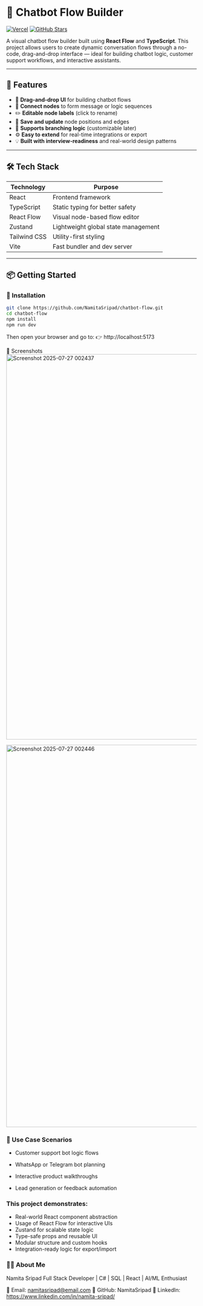 # 💬 Chatbot Flow Builder


[![Vercel](https://vercelbadge.vercel.app/api/NamitaSripad/chatbot-flow)](https://chatbot-flow.vercel.app)
[![GitHub Stars](https://img.shields.io/github/stars/NamitaSripad/chatbot-flow?style=social)](https://github.com/NamitaSripad/chatbot-flow/stargazers)

A visual chatbot flow builder built using **React Flow** and **TypeScript**. This project allows users to create dynamic conversation flows through a no-code, drag-and-drop interface — ideal for building chatbot logic, customer support workflows, and interactive assistants.

---

## 🚀 Features

- 🔄 **Drag-and-drop UI** for building chatbot flows
- 🔗 **Connect nodes** to form message or logic sequences
- ✏️ **Editable node labels** (click to rename)
- 📌 **Save and update** node positions and edges
- 🧠 **Supports branching logic** (customizable later)
- ⚙️ **Easy to extend** for real-time integrations or export
- 💡 **Built with interview-readiness** and real-world design patterns

---

## 🛠️ Tech Stack

| Technology      | Purpose                                |
|-----------------|----------------------------------------|
| React           | Frontend framework                     |
| TypeScript      | Static typing for better safety        |
| React Flow      | Visual node-based flow editor          |
| Zustand         | Lightweight global state management    |
| Tailwind CSS    | Utility-first styling                  |
| Vite            | Fast bundler and dev server            |

---

## 📦 Getting Started

### 🔧 Installation
```bash
git clone https://github.com/NamitaSripad/chatbot-flow.git
cd chatbot-flow
npm install
npm run dev
```
Then open your browser and go to:
👉 http://localhost:5173

📸 Screenshots
<img width="1919" height="1017" alt="Screenshot 2025-07-27 002437" src="https://github.com/user-attachments/assets/0e187d12-0113-46fd-8bfa-97f68f8f61c1" />

<img width="1906" height="1009" alt="Screenshot 2025-07-27 002446" src="https://github.com/user-attachments/assets/31b91b5e-98cf-4609-a912-2e8112457230" />

### 🧠 Use Case Scenarios
  - Customer support bot logic flows

  - WhatsApp or Telegram bot planning

  - Interactive product walkthroughs

  - Lead generation or feedback automation

### This project demonstrates:

 - Real-world React component abstraction
 - Usage of React Flow for interactive UIs
 - Zustand for scalable state logic
 - Type-safe props and reusable UI
 - Modular structure and custom hooks
 - Integration-ready logic for export/import

### 🙋‍♀️ About Me
Namita Sripad
Full Stack Developer | C# | SQL | React | AI/ML Enthusiast

📧 Email: namitasripad@email.com
🔗 GitHub: NamitaSripad
🔗 LinkedIn: https://www.linkedin.com/in/namita-sripad/
